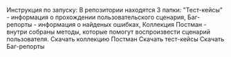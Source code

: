 Инструкция по запуску:
В репозитории находятся 3 папки: "Тест-кейсы" - информация о прохождении пользовательского сценария, Баг-репорты - информация о найденых ошибках, Коллекция Постман - внутри собраны методы, которые помогут воспроизвести сценарий пользователя.
Скачать коллекцию Постман
Скачать тест-кейсы
Скачать Баг-репорты 
